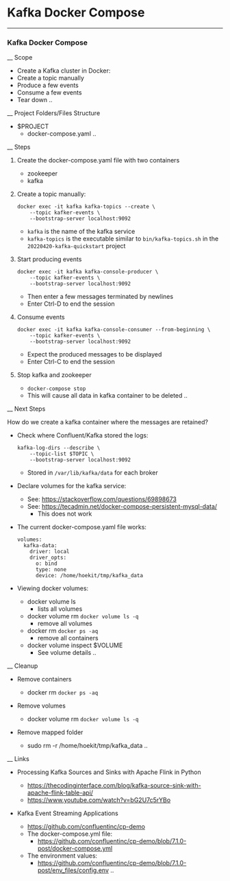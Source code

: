 # Kafka Docker Compose


----
### Kafka Docker Compose
__ Scope

- Create a Kafka cluster in Docker:
- Create a topic manually
- Produce a few events
- Consume a few events
- Tear down
..

__ Project Folders/Files Structure

- $PROJECT
    - docker-compose.yaml
..

__ Steps

1. Create the docker-compose.yaml file with two containers
    - zookeeper
    - kafka

2. Create a topic manually:
    ```
    docker exec -it kafka kafka-topics --create \
        --topic kafker-events \
        --bootstrap-server localhost:9092
    ```
    - `kafka` is the name of the kafka service
    - `kafka-topics` is the executable similar to `bin/kafka-topics.sh`
      in the `20220420-kafka-quickstart` project

3. Start producing events
    ```
    docker exec -it kafka kafka-console-producer \
        --topic kafker-events \
        --bootstrap-server localhost:9092
    ```
    - Then enter a few messages terminated by newlines
    - Enter Ctrl-D to end the session

4. Consume events
    ```
    docker exec -it kafka kafka-console-consumer --from-beginning \
        --topic kafker-events \
        --bootstrap-server localhost:9092
    ```
    - Expect the produced messages to be displayed
    - Enter Ctrl-C to end the session

5. Stop kafka and zookeeper
    - `docker-compose stop`
    - This will cause all data in kafka container to be deleted
..

__ Next Steps

How do we create a kafka container where the messages are retained?

- Check where Confluent/Kafka stored the logs:
    ```
    kafka-log-dirs --describe \
        --topic-list $TOPIC \
        --bootstrap-server localhost:9092
    ```
    - Stored in `/var/lib/kafka/data` for each broker

- Declare volumes for the kafka service:
    - See: https://stackoverflow.com/questions/69898673
    - See: https://tecadmin.net/docker-compose-persistent-mysql-data/
        - This does not work

- The current docker-compose.yaml file works:
    ```
    volumes:
      kafka-data:
        driver: local
        driver_opts:
          o: bind
          type: none
          device: /home/hoekit/tmp/kafka_data
    ```

- Viewing docker volumes:
    - docker volume ls
        - lists all volumes
    - docker volume rm `docker volume ls -q`
        - remove all volumes
    - docker rm `docker ps -aq`
        - remove all containers
    - docker volume inspect $VOLUME
        - See volume details
..

__ Cleanup

- Remove containers
    - docker rm `docker ps -aq`

- Remove volumes
    - docker volume rm `docker volume ls -q`

- Remove mapped folder
    - sudo rm -r /home/hoekit/tmp/kafka_data
..

__ Links

- Processing Kafka Sources and Sinks with Apache Flink in Python
    - https://thecodinginterface.com/blog/kafka-source-sink-with-apache-flink-table-api/
    - https://www.youtube.com/watch?v=bG2U7c5rYBo

- Kafka Event Streaming Applications
    - https://github.com/confluentinc/cp-demo
    - The docker-compose.yml file:
        - https://github.com/confluentinc/cp-demo/blob/7.1.0-post/docker-compose.yml
    - The environment values:
        - https://github.com/confluentinc/cp-demo/blob/7.1.0-post/env_files/config.env
..
